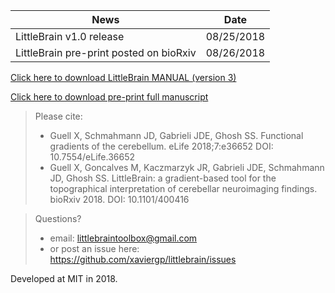 | News        | Date           |
| ------------- |:-------------:|
| LittleBrain v1.0 release| 08/25/2018 |
| LittleBrain pre-print posted on bioRxiv| 08/26/2018 |

[Click here to download LittleBrain MANUAL (version 3)](https://github.com/xaviergp/littlebrain/blob/master/LittleBrain_v3_Manual.pdf)

[Click here to download pre-print full manuscript](https://www.biorxiv.org/content/early/2018/08/26/400416)

> Please cite:
> - Guell X, Schmahmann JD, Gabrieli JDE, Ghosh SS. Functional gradients of the cerebellum. eLife 2018;7:e36652 DOI: 10.7554/eLife.36652
> - Guell X, Goncalves M, Kaczmarzyk JR, Gabrieli JDE, Schmahmann JD, Ghosh SS. LittleBrain: a gradient-based tool for the topographical interpretation of cerebellar neuroimaging findings. bioRxiv 2018. DOI: 10.1101/400416


> Questions?
> - email: littlebraintoolbox@gmail.com
> - or post an issue here: https://github.com/xaviergp/littlebrain/issues

Developed at MIT in 2018.
